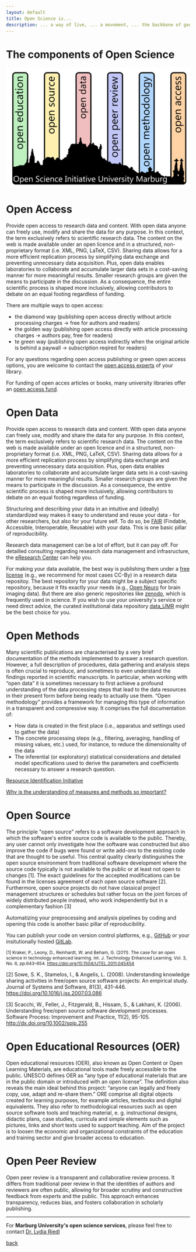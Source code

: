 ```yaml
---
layout: default
title: Open Science is...
description: ... a way of live, ... a movement, ... the backbone of good scientific practice.
---
```


<!-- ![Science_Champion](./assets/images/science-champion.png)
# CC-BY 4.0, Heidi Seibold -->



# The components of Open Science

![OSIUM_Logo](./assets/images/OSIUM_logo.png)


# Open Access
Provide open access to research data and content. With open data anyone can freely use, modify and share the data for any purpose. In this context, the term exclusively refers to scientific research data. The content on the web is made available under an open licence and in a structured, non-proprietary format (i.e. XML, PNG, LaTeX, CSV). Sharing data allows for a more efficient replication process by simplifying data exchange and preventing unnecessary data acquisition. Plus, open data enables laboratories to collaborate and accumulate larger data sets in a cost-saving manner for more meaningful results. Smaller research groups are given the means to participate in the discussion. As a consequence, the entire scientific process is shaped more inclusively, allowing contributors to debate on an equal footing regardless of funding.

There are multiple ways to open access: 
* the diamond way (publishing open access directly without article processing charges -> free for authors and readers)
* the golden way (publishing open access directly with article processing charges -> authors pay, free for readers)
* te green way (publishing open access indirectly when the original article is behind a paywall -> subscription reqired for readers)

For any questions regarding open access publishing or green open access options, you are welcome to contact the <a href="https://www.uni-marburg.de/de/ub/forschen/elektronisches-publizieren" target="_blank">open access experts</a> of your library.

For funding of open acces articles or books, many university libraries offer an <a href="https://www.uni-marburg.de/de/ub/forschen/open-access/open-access-publikationsfonds" target="_blank">open access fund</a>.

# Open Data
Provide open access to research data and content. With open data anyone can freely use, modify and share the data for any purpose. In this context, the term exclusively refers to scientific research data. The content on the web is made available under an open licence and in a structured, non-proprietary format (i.e. XML, PNG, LaTeX, CSV). Sharing data allows for a more efficient replication process by simplifying data exchange and preventing unnecessary data acquisition. Plus, open data enables laboratories to collaborate and accumulate larger data sets in a cost-saving manner for more meaningful results. Smaller research groups are given the means to participate in the discussion. As a consequence, the entire scientific process is shaped more inclusively, allowing contributors to debate on an equal footing regardless of funding.

Structuring and describing your data in an intuitive and (ideally) standardized way makes it easy to understand and reuse your data - for other researchers, but also for your future self. To do so, be <a href="https://forschungsdaten.info/themen/veroeffentlichen-und-archivieren/faire-daten/" target="_blank">FAIR</a> (Findable, Accessible, Interoperable, Reusable) with your data. This is one basic pillar of reproducibility.

Research data management can be a lot of effort, but it can pay off. For detailled consulting regarding research data management and infrasructure, the <a href="https://www.uni-marburg.de/de/forschung/kontakt/eresearch" target="_blank">eResearch Center</a> can help you.

For making your data available, the best way is publishing them under a <a href="https://chooser-beta.creativecommons.org/" target="_blank">free license</a> (e.g., we recommend for most cases CC-By) in a research data repositoy.
The best repository for your data might be a subject specific repository, because it fits exactly your needs (e.g., <a href="https://openneuro.org/" target="_blank">Open Neuro</a> for brain imaging data). But there are also generic repositories like <a href="https://zenodo.org/" target="_blank">zenodo</a>, which is frequently used in science. If you wish to use your university's service or need direct advice, the curated institutional data repository <a href="https://data.uni-marburg.de/?locale-attribute=en_US" target="_blank">data_UMR</a> might be the best choice for you.

# Open Methods
Many scientific publications are characterised by a very brief documentation of the methods implemented to answer a research question. However, a full description of procedures, data gathering and analysis steps is often crucial to reproduce, and sometimes to even understand the findings reported in scientific manuscripts. In particular, when working with “open data” it is sometimes necessary to first achieve a profound understanding of the data processing steps that lead to the data resources in their present form before being ready to actually use them. “Open methodology” provides a framework for managing this type of information in a transparent and compressive way. It comprises the full documentation of:
* How data is created in the first place (i.e., apparatus and settings used to gather the data)
* The concrete processing steps (e.g., filtering, averaging, handling of missing values, etc.) used, for instance, to reduce the dimensionality of the data
* The inferential (or exploratory) statistical considerations and detailed model specifications used to derive the parameters and coefficients necessary to answer a research question.

<a href="https://www.force11.org/group/resource-identification-initiative"> Resource Identification Initiative</a>
 
<a href="http://www.flexiblemeasures.com"> 	Why is the understanding of measures and methods so important? </a>

# Open Source
The principle "open source" refers to a software development approach in which the software's entire source code is available to the public. Thereby, any user cannot only investigate how the software was constructed but also improve the code if bugs were found or write add-ons to the existing code that are thought to be useful. This central quality clearly distinguishes the open source environment from traditional software development where the source code typically is not available to the public or at least not open to changes [1]. The exact guidelines for the accepted modifications can be found in the licenses agreement of each open source software [2]. Furthermore, open source projects do not have classical project management structures or schedules but rather focus on the joint forces of widely distributed people instead, who work independently but in a complementary fashion [3]

Automatizing your preprocessing and analysis pipelines by coding and opening this code is another basic pillar of reproducibility.

You can publish your code on version control platforms, e.g., <a href="https://github.com/" target="_blank">GitHub</a> or your insitutionally hosted <a href="https://gitlab.uni-marburg.de/users/sign_in" target="_blank">GitLab</a>.

<p style="font-size:12px;">
[1] Kraker, P., Leony, D., Reinhardt, W. and Beham, G. (2011). The case for an open science in technology enhanced learning. Int. J. Technology Enhanced Learning, Vol. 3, No. 6, pp.643–654. <a href="https://doi.org/10.1504/IJTEL.2011.045454" target="_blank">https://doi.org/10.1504/IJTEL.2011.045454</a><br/>

[2] Sowe, S. K., Stamelos, I., & Angelis, L. (2008). Understanding knowledge sharing activities in free/open source software projects: An empirical study. Journal of Systems and Software, 81(3), 431-446. <a href="https://doi.org/10.1016/j.jss.2007.03.086" target="_blank">https://doi.org/10.1016/j.jss.2007.03.086</a><br/>

[3] Scacchi, W., Feller, J., Fitzgerald, B., Hissam, S., & Lakhani, K. (2006). Understanding free/open source software development processes. Software Process: Improvement and Practice, 11(2), 95-105. <a href="http://dx.doi.org/10.1002/spip.255" target="_blank">http://dx.doi.org/10.1002/spip.255</a><br/>
</p>

# Open Educational Resources (OER)
Open educational resources (OER), also known as Open Content or Open Learning Materials, are educational tools made freely accessible to the public. UNESCO defines OER as “any type of educational materials that are in the public domain or introduced with an open license”. The definition also reveals the main ideal behind this project: “anyone can legally and freely copy, use, adapt and re-share them.” ORE comprise all digital objects created for learning purposes, for example articles, textbooks and digital equivalents. They also refer to methodological resources such as open source software tools and teaching material, e. g. instructional designs, didactic plans, case studies, curricula and simple elements such as pictures, links and short texts used to support teaching. Aim of the project is to loosen the economic and organizational constraints of the education and training sector and give broader access to education.

# Open Peer Review
Open peer review is a transparent and collaborative review process. It differs from traditional peer review in that the identities of authors and reviewers are often public, allowing for broader scrutiny and constructive feedback from experts and the public. This approach enhances transparency, reduces bias, and fosters collaboration in scholarly publishing.

---

For **Marburg University's open science services**, please feel free to contact <a href="mailto:Riedll@staff.uni-marburg.de">Dr. Lydia Riedl</a>

[back](./)
